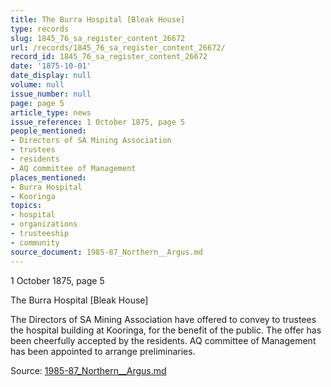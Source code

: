 ```yaml
---
title: The Burra Hospital [Bleak House]
type: records
slug: 1845_76_sa_register_content_26672
url: /records/1845_76_sa_register_content_26672/
record_id: 1845_76_sa_register_content_26672
date: '1875-10-01'
date_display: null
volume: null
issue_number: null
page: page 5
article_type: news
issue_reference: 1 October 1875, page 5
people_mentioned:
- Directors of SA Mining Association
- trustees
- residents
- AQ committee of Management
places_mentioned:
- Burra Hospital
- Kooringa
topics:
- hospital
- organizations
- trusteeship
- community
source_document: 1985-87_Northern__Argus.md
---
```


1 October 1875, page 5

The Burra Hospital [Bleak House]

The Directors of SA Mining Association have offered to convey to trustees the hospital building at Kooringa, for the benefit of the public.  The offer has been cheerfully accepted by the residents.  AQ committee of Management has been appointed to arrange preliminaries.

Source: [1985-87_Northern__Argus.md](/downloads/markdown/1985-87_Northern__Argus.md)
